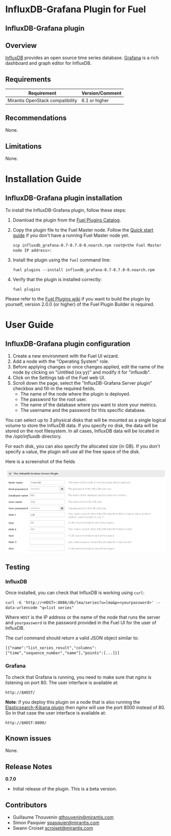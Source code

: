 InfluxDB-Grafana Plugin for Fuel
================================

InfluxDB-Grafana plugin
-----------------------

Overview
--------

[InfluxDB](http://influxdb.com/) provides an open source time series database.
[Grafana](http://grafana.org/) is a rich dashboard and graph editor for InfluxDB.

Requirements
------------

| Requirement                      | Version/Comment |
|----------------------------------|-----------------|
| Mirantis OpenStack compatibility | 6.1 or higher   |

Recommendations
---------------

None.

Limitations
-----------

None.

Installation Guide
==================

**InfluxDB-Grafana** plugin installation
----------------------------------------


To install the InfluxDB-Grafana plugin, follow these steps:

1. Download the plugin from the [Fuel Plugins
   Catalog](https://software.mirantis.com/download-mirantis-openstack-fuel-plug-ins/).

2. Copy the plugin file to the Fuel Master node. Follow the [Quick start
   guide](https://software.mirantis.com/quick-start/) if you don't have a running
   Fuel Master node yet.

   ```
   scp influxdb_grafana-0.7-0.7.0-0.noarch.rpm root@<the Fuel Master node IP address>:
   ```

3. Install the plugin using the `fuel` command line:

   ```
   fuel plugins --install influxdb_grafana-0.7-0.7.0-0.noarch.rpm
   ```

4. Verify that the plugin is installed correctly:

   ```
   fuel plugins
   ```

Please refer to the [Fuel Plugins wiki](https://wiki.openstack.org/wiki/Fuel/Plugins)
if you want to build the plugin by yourself, version 2.0.0 (or higher) of the Fuel
Plugin Builder is required.

User Guide
==========

**InfluxDB-Grafana** plugin configuration
---------------------------------------------

1. Create a new environment with the Fuel UI wizard.
2. Add a node with the "Operating System" role.
3. Before applying changes or once changes applied, edit the name of the node by
   clicking on "Untitled (xx:yy)" and modify it for "influxdb".
4. Click on the Settings tab of the Fuel web UI.
5. Scroll down the page, select the "InfluxDB-Grafana Server plugin" checkbox
   and fill-in the required fields.
    - The name of the node where the plugin is deployed.
    - The password for the root user.
    - The name of the database where you want to store your metrics.
    - The username and the password for this specific database.

You can select up to 3 physical disks that will be mounted as a single logical
volume to store the InfluxDB data. If you specify no disk, the data will
be stored on the root filesystem. In all cases, InfluxDB data will be
located in the */opt/influxdb* directory.

For each disk, you can also specify the allocated size (in GB). If you don't
specify a value, the plugin will use all the free space of the disk.

Here is a screenshot of the fields

![InfluxDB-Grafana fields](./figures/influxdb-grafana-plugin.png "InfluxDB-Grafana fields")

Testing
-------

### InfluxDB

Once installed, you can check that InfluxDB is working using `curl`:

```
curl -G 'http://<HOST>:8086/db/lma/series?u=lma&p=<yourpassword>' --data-urlencode "q=list series"
```

Where `HOST` is the IP address or the name of the node that runs the server and
`yourpassword` is the password provided in the Fuel UI for the user of InfluxDB.

The curl command should return a valid JSON object similar to:

```
[{"name":"list_series_result","columns":["time","sequence_number","name"],"points":[...]}]
```

### Grafana

To check that Grafana is running, you need to make sure that *nginx* is listening
on port 80. The user interface is available at:

```
http://$HOST/
```

**Note**: if you deploy this plugin on a node that is also running the
[Elasticsearch-Kibana plugin](https://github.com/stackforge/fuel-plugin-elasticsearch-kibana)
then *nginx* will use the port 8000 instead of 80. So in that case the user interface
is available at:

```
http://$HOST:8000/
```

Known issues
------------

None.

Release Notes
-------------

**0.7.0**

* Initial release of the plugin. This is a beta version.

Contributors
------------

* Guillaume Thouvenin <gthouvenin@mirantis.com>
* Simon Pasquier <spasquier@mirantis.com>
* Swann Croiset <scroiset@mirantis.com>
